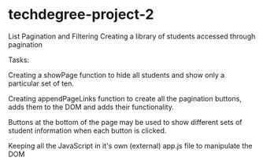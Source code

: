 # techdegree-project-2
List Pagination and Filtering
 Creating a library of students accessed through pagination

Tasks:

Creating a showPage function to hide all students and show only a particular set of ten.

Creating appendPageLinks function to create all the pagination buttons, adds them to the DOM and adds their functionality.

Buttons at the bottom of the page may be used to show different sets of student information when each button is clicked.

Keeping all the JavaScript in it's own (external) app.js file to manipulate the DOM
